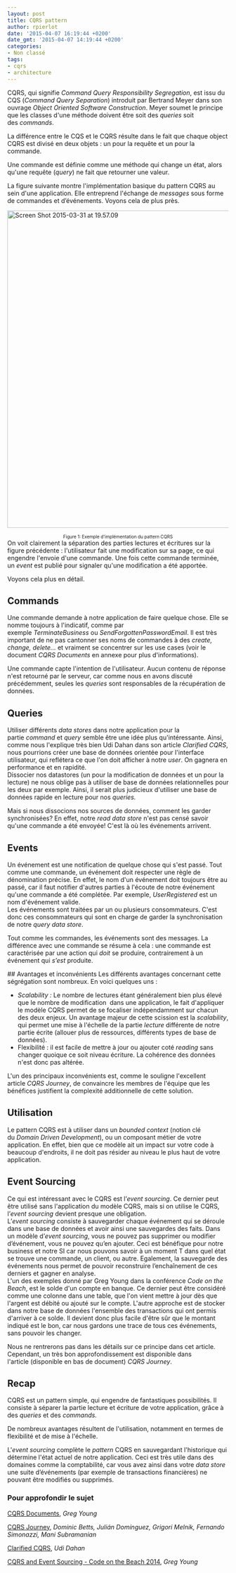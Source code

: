 ```yaml
---
layout: post
title: CQRS pattern
author: rpierlot
date: '2015-04-07 16:19:44 +0200'
date_gmt: '2015-04-07 14:19:44 +0200'
categories:
- Non classé
tags:
- cqrs
- architecture
---
```


CQRS, qui signifie <i>Command</i> <i>Query Responsibility Segregation</i>, est issu du CQS (<em>Command Query Separation</em>) introduit par Bertrand Meyer dans son ouvrage <em>Object Oriented Software Construction</em>. Meyer soumet le principe que les classes d'une méthode doivent être soit des <em>queries </em>soit des <em>commands</em>.

La différence entre le CQS et le CQRS résulte dans le fait que chaque object CQRS est divisé en deux objets : un pour la requête et un pour la commande.

Une commande est définie comme une méthode qui change un état, alors qu'une requête (<em>query</em>) ne fait que retourner une valeur.

La figure suivante montre l'implémentation basique du pattern CQRS au sein d'une application. Elle entreprend l'échange de <em>messages</em> sous forme de commandes et d’événements. Voyons cela de plus près.

<a href="http://blog.eleven-labs.com/wp-content/uploads/2015/03/Screen-Shot-2015-03-31-at-19.57.09.png"><img class="alignnone wp-image-1083 size-large" src="http://blog.eleven-labs.com/wp-content/uploads/2015/03/Screen-Shot-2015-03-31-at-19.57.09-1024x723.png" alt="Screen Shot 2015-03-31 at 19.57.09" width="1024" height="723" /></a>

<div style="text-align: center; font-size: 10px;">Figure 1: Exemple d'implémentation du pattern CQRS</div>
On voit clairement la séparation des parties lectures et écritures sur la figure précédente : l'utilisateur fait une modification sur sa page, ce qui engendre l'envoie d'une commande. Une fois cette commande terminée, un <em>event </em>est publié pour signaler qu'une modification a été apportée.

Voyons cela plus en détail.

## Commands
Une commande demande à notre application de faire quelque chose. Elle se nomme toujours à l'indicatif, comme par exemple<em> TerminateBusiness</em> ou <em>SendForgottenPasswordEmail</em>. Il est très important de ne pas cantonner ses noms de commandes à des <em>create, change, delete...</em> et vraiment se concentrer sur les use cases (voir le document <em>CQRS Documents </em>en annexe pour plus d'informations).

Une commande capte l'intention de l'utilisateur. Aucun contenu de réponse n'est retourné par le serveur, car comme nous en avons discuté précédemment, seules les <em>queries</em> sont responsables de la récupération de données.

## Queries
Utiliser différents <em>data stores</em> dans notre application pour la partie <em>command </em>et <em>query </em>semble être une idée plus qu'intéressante. Ainsi, comme nous l'explique très bien Udi Dahan dans son article <em>Clarified CQRS</em>, nous pourrions créer une base de données orientée pour l'interface utilisateur, qui reflétera ce que l'on doit afficher à notre <em>user</em>. On gagnera en performance et en rapidité.<br />
Dissocier nos datastores (un pour la modification de données et un pour la lecture) ne nous oblige pas à utiliser de base de données relationnelles pour les deux par exemple. Ainsi, il serait plus judicieux d'utiliser une base de données rapide en lecture pour nos <em>queries. </em>

Mais si nous dissocions nos sources de données, comment les garder synchronisées? En effet, notre <em>read data store</em> n'est pas censé savoir qu'une commande a été envoyée! C'est là où les événements arrivent.

## Events
<div class="page" title="Page 259">
<div class="layoutArea">
<div class="column">
Un événement est une notification de quelque chose qui s'est passé. Tout comme une commande, un événement doit respecter une règle de dénomination précise. En effet, le nom d'un événement doit toujours être au passé, car il faut notifier d'autres parties à l'écoute de notre événement qu'une commande a été complétée. Par exemple, <em>UserRegistered</em> est un nom d'événement valide.<br />
Les événements sont traitées par un ou plusieurs consommateurs. C'est donc ces consommateurs qui sont en charge de garder la synchronisation de notre <em>query data store</em>.

Tout comme les commandes, les événements sont des messages. La différence avec une commande se résume à cela : une commande est caractérisée par une action qui <i>doit </i>se produire, contrairement à un événement qui <i>s’est</i> produite.

</div>
</div>
</div>
## Avantages et inconvénients
Les différents avantages concernant cette ségrégation sont nombreux. En voici quelques uns :

<ul>
<li><em>Scalability : </em>Le nombre de lectures étant généralement bien plus élevé que le nombre de modification  dans une application, le fait d'appliquer le modèle CQRS permet de se focaliser indépendamment sur chacun des deux enjeux. Un avantage majeur de cette scission est la <em>scalability</em>, qui permet une mise à l'échelle de la partie <em>lecture</em> différente de notre partie écrite (allouer plus de ressources, différents types de base de données).</li>
<li>Flexibilité : il est facile de mettre à jour ou ajouter coté <em>reading</em> sans changer quoique ce soit niveau écriture. La cohérence des données n'est donc pas altérée.</li>
</ul>
L'un des principaux inconvénients est, comme le souligne l'excellent article <em>CQRS Journey</em>, de convaincre les membres de l'équipe que les bénéfices justifient la complexité additionnelle de cette solution.

## Utilisation
Le pattern CQRS est à utiliser dans un <em>bounded context </em>(notion clé du <em>Domain Driven Development</em>), ou un composant métier de votre application. En effet, bien que ce modèle ait un impact sur votre code à beaucoup d'endroits, il ne doit pas résider au niveau le plus haut de votre application.

## Event Sourcing
Ce qui est intéressant avec le CQRS est l’<i>event sourcing</i>. Ce dernier peut être utilisé sans l'application du modèle CQRS, mais si on utilise le CQRS, l’<i>event sourcing</i> devient presque une obligation.<br />
L’<i>event sourcing </i>consiste à sauvegarder chaque événement qui se déroule dans une base de données et avoir ainsi une sauvegardes des faits. Dans un modèle d’<i>event sourcing</i>, vous ne pouvez pas supprimer ou modifier d’événement, vous ne pouvez qu’en ajouter. Ceci est bénéfique pour notre business et notre SI car nous pouvons savoir à un moment T dans quel état se trouve une commande, un client, ou autre. Egalement, la sauvegarde des événements nous permet de pouvoir reconstruire l’enchaînement de ces derniers et gagner en analyse.<br />
L'un des exemples donné par Greg Young dans la conférence <em>Code on the Beach</em>, est le solde d'un compte en banque. Ce dernier peut être considéré comme une colonne dans une table, que l'on vient mettre à jour dès que l'argent est débité ou ajouté sur le compte. L'autre approche est de stocker dans notre base de données l'ensemble des transactions qui ont permis d'arriver à ce solde. Il devient donc plus facile d'être sûr que le montant indiqué est le bon, car nous gardons une trace de tous ces événements, sans pouvoir les changer.

Nous ne rentrerons pas dans les détails sur ce principe dans cet article. Cependant, un très bon approfondissement est disponible dans l'article (disponible en bas de document) <em>CQRS Journey</em>.

## Recap
CQRS est un pattern simple, qui engendre de fantastiques possibilités. Il consiste à séparer la partie lecture et écriture de votre application, grâce à des <em>queries</em> et des <em>commands.</em>

De nombreux avantages résultent de l'utilisation, notamment en termes de flexibilité et de mise à l'échelle.

L'<em>event sourcing </em>complète le <em>pattern </em>CQRS en sauvegardant l'historique qui détermine l'état actuel de notre application. Ceci est très utile dans des domaines comme la comptabilité, car vous avez ainsi dans votre <em>data store</em> une suite d’événements (par exemple de transactions financières) ne pouvant être modifiés ou supprimés.

### Pour approfondir le sujet
<span style="text-decoration: underline;"><a title="CQRS Documents" href="https://cqrs.files.wordpress.com/2010/11/cqrs_documents.pdf" target="_blank">CQRS Documents</a></span>, <em>Greg Young</em>

<span style="text-decoration: underline;"><a title="Exploring CQRS and Event Sourcing" href="https://msdn.microsoft.com/en-us/library/jj554200.aspx" target="_blank">CQRS Journey</a></span>, <em>Dominic Betts, Julián Domínguez, Grigori Melnik, Fernando Simonazzi, Mani Subramanian</em>

<span style="text-decoration: underline;"><a href="http://www.udidahan.com/2009/12/09/clarified-cqrs/" target="_blank">Clarified CQRS</a></span>, <em>Udi Dahan</em>

<div id="watch-headline-title">
<span id="eow-title" class="watch-title " dir="ltr" title="Greg Young - CQRS and Event Sourcing - Code on the Beach 2014"><span style="text-decoration: underline;"><a href="https://www.youtube.com/watch?v=JHGkaShoyNs" target="_blank">CQRS and Event Sourcing - Code on the Beach 2014</a></span>, <em>Greg Young</em></span>

</div>

